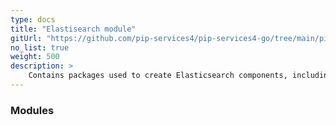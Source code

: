 ```yaml
---
type: docs
title: "Elastisearch module"
gitUrl: "https://github.com/pip-services4/pip-services4-go/tree/main/pip-services4-aws-node"
no_list: true
weight: 500
description: > 
    Contains packages used to create Elasticsearch components, including logging components with data storage on the Elasticsearch server.
---
```



### Modules

